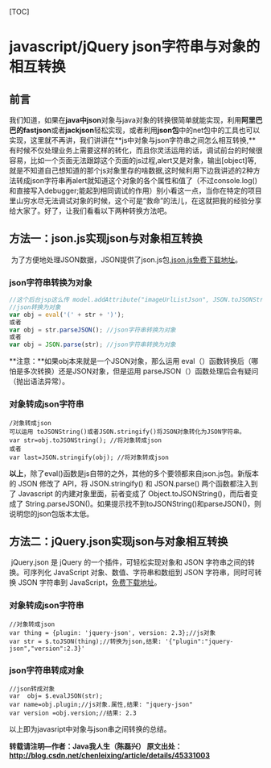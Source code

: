 [TOC]



# javascript/jQuery json字符串与对象的相互转换

 

## 前言

​       我们知道，如果在**java中json**对象与java对象的转换很简单就能实现，利用**阿里巴巴的fastjson**或者**jackjson**轻松实现，或者利用**json包**中的net包中的工具也可以实现，这里就不再讲，我们讲讲在**js中对象与json字符串之间怎么相互转换,**有时候不仅处理业务上需要这样的转化，而且你灵活运用的话，调试前台的时候很容易，比如一个页面无法跟踪这个页面的js过程,alert又是对象，输出[object]等,就是不知道自己想知道的那个js对象里存的啥数据,这时候利用下边我讲述的2种方法转成json字符串再alert就知道这个对象的各个属性和值了（不过console.log()和直接写入debugger;能起到相同调试的作用）别小看这一点，当你在特定的项目里山穷水尽无法调试对象的时候，这个可是“救命”的法儿，在这就把我的经验分享给大家了。好了，让我们看看以下两种转换方法吧。

## 方法一：json.js实现json与对象相互转换

​        为了方便地处理JSON数据，JSON提供了json.js包,[json.js免费下载地址](http://download.csdn.net/download/chenleixing/8613997)。

### json字符串转换为对象

```js
//这个后台jsp这么传 model.addAttribute("imageUrlListJson", JSON.toJSONString(noteImages, SerializerFeature.UseSingleQuotes));  前台获取用如下 eval
//json转换为对象  
var obj = eval('(' + str + ')');  
或者   
var obj = str.parseJSON(); //json字符串转换为对象  
或者  
var obj = JSON.parse(str); //json字符串转换为对象 
```

**注意：**如果obj本来就是一个JSON对象，那么运用 eval（）函数转换后（哪怕是多次转换）还是JSON对象，但是运用 parseJSON（）函数处理后会有疑问（抛出语法异常）。

### **对象转成json字符串**

```
/对象转成json  
可以运用 toJSONString()或者JSON.stringify()将JSON对象转化为JSON字符串。  
var str=obj.toJSONString(); //将对象转成json  
或者  
var last=JSON.stringify(obj); //将对象转成json  
```

**以上**，除了eval()函数是js自带的之外，其他的多个要领都来自json.js包。新版本的 JSON 修改了 API，将 JSON.stringify() 和 JSON.parse() 两个函数都注入到了 Javascript 的内建对象里面，前者变成了 Object.toJSONString()，而后者变成了 String.parseJSON()。如果提示找不到toJSONString()和parseJSON()，则说明您的json包版本太低。

 

## 方法二：jQuery.json实现json与对象相互转换

​       jQuery.json 是 jQuery 的一个插件，可轻松实现对象和 JSON 字符串之间的转换。可序列化 JavaScript 对象、数值、字符串和数组到 JSON 字符串，同时可转换 JSON 字符串到 JavaScript，[免费下载地址](http://download.csdn.net/download/chenleixing/8614007)。

### 对象转成json字符串

```
//对象转成json  
var thing = {plugin: 'jquery-json', version: 2.3};//js对象  
var str = $.toJSON(thing);//转换为json,结果: '{"plugin":"jquery-json","version":2.3}'  
```

### **json字符串转成对象**

```
//json转成对象  
var  obj= $.evalJSON(str);  
var name=obj.plugin;//js对象.属性,结果: "jquery-json"  
var version =obj.version;//结果: 2.3  
```

以上即为javasript中对象与json串之间转换的总结。

 





**转载请注明—作者：Java我人生（陈磊兴）   原文出处：http://blog.csdn.net/chenleixing/article/details/45331003**

 